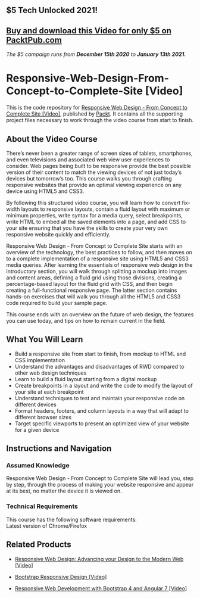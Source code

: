 ## $5 Tech Unlocked 2021!
[Buy and download this Video for only $5 on PacktPub.com](https://www.packtpub.com/product/responsive-web-design-from-concept-to-complete-site-video/9781782165705)
-----
*The $5 campaign         runs from __December 15th 2020__ to __January 13th 2021.__*

# Responsive-Web-Design-From-Concept-to-Complete-Site [Video]
This is the code repository for [Responsive Web Design - From Concept to Complete Site [Video]](https://www.packtpub.com/web-development/responsive-web-design-from-concept-to-complete-site-video), published by [Packt](https://www.packtpub.com/?utm_source=github). It contains all the supporting project files necessary to work through the video course from start to finish.
## About the Video Course
There’s never been a greater range of screen sizes of tablets, smartphones, and even televisions and associated web view user experiences to consider. Web pages being built to be responsive provide the best possible version of their content to match the viewing devices of not just today’s devices but tomorrow’s too. This course walks you through crafting responsive websites that provide an optimal viewing experience on any device using HTML5 and CSS3.

By following this structured video course, you will learn how to convert fix-width layouts to responsive layouts, contain a fluid layout with maximum or minimum properties, write syntax for a media query, select breakpoints, write HTML to embed all the saved elements into a page, and add CSS to your site ensuring that you have the skills to create your very own responsive website quickly and efficiently.

Responsive Web Design - From Concept to Complete Site starts with an overview of the technology, the best practices to follow, and then moves on to a complete implementation of a responsive site using HTML5 and CSS3 media queries. After learning the essentials of responsive web design in the introductory section, you will walk through splitting a mockup into images and content areas, defining a fluid grid using those divisions, creating a percentage-based layout for the fluid grid with CSS, and then begin creating a full-functional responsive page. The latter section contains hands-on exercises that will walk you through all the HTML5 and CSS3 code required to build your sample page.

This course ends with an overview on the future of web design, the features you can use today, and tips on how to remain current in the field.

<H2>What You Will Learn</H2>
<DIV class=book-info-will-learn-text>
<UL>
<LI>Build a responsive site from start to finish, from mockup to HTML and CSS implementation
<LI>Understand the advantages and disadvantages of RWD compared to other web design techniques
<LI>Learn to build a fluid layout starting from a digital mockup
<LI>Create breakpoints in a layout and write the code to modify the layout of your site at each breakpoint
<LI>Understand techniques to test and maintain your responsive code on different devices
<LI>Format headers, footers, and column layouts in a way that will adapt to different browser sizes
<LI>Target specific viewports to present an optimized view of your website for a given device </LI></UL></DIV>

## Instructions and Navigation
### Assumed Knowledge
Responsive Web Design - From Concept to Complete Site will lead you, step by step, through the process of making your website responsive and appear at its best, no matter the device it is viewed on.
### Technical Requirements
This course has the following software requirements:<br/>
Latest version of Chrome/Firefox

## Related Products
* [Responsive Web Design: Advancing your Design to the Modern Web [Video]](https://www.packtpub.com/web-development/responsive-web-design-advancing-your-design-modern-web-video)

* [Bootstrap Responsive Design [Video]](https://www.packtpub.com/application-development/bootstrap-responsive-design-video)

* [Responsive Web Development with Bootstrap 4 and Angular 7 [Video]](https://www.packtpub.com/web-development/responsive-web-development-bootstrap-4-and-angular-7-video)

